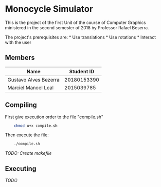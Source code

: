 # Monocycle Simulator #
This is the project of the first Unit of the course
of Computer Graphics ministered in the second semester
of 2018 by Professor Rafael Beserra.

The project's prerequisites are:
	* Use translations
	* Use rotations
	* Interact with the user

## Members ##
Name | Student ID
---- | ----------
Gustavo Alves Bezerra | 20180153390
Marciel Manoel Leal | 2015039785

## Compiling ##
First give execution order to the file "compile.sh"
```bash
	chmod u+x compile.sh
```

Then execute the file:
```bash
	./compile.sh
```

*TODO: Create makefile*

## Executing ##
*TODO*
